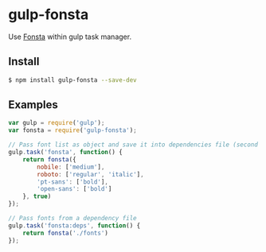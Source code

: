 # gulp-fonsta

Use [Fonsta](https://github.com/roovenier/fonsta) within gulp task manager.

## Install

```sh
$ npm install gulp-fonsta --save-dev
```

## Examples

```javascript
var gulp = require('gulp');
var fonsta = require('gulp-fonsta');

// Pass font list as object and save it into dependencies file (second argument)
gulp.task('fonsta', function() {
	return fonsta({
		nobile: ['medium'],
		roboto: ['regular', 'italic'],
		'pt-sans': ['bold'],
		'open-sans': ['bold']
	}, true)
});

// Pass fonts from a dependency file
gulp.task('fonsta:deps', function() {
	return fonsta('./fonts')
});
```
